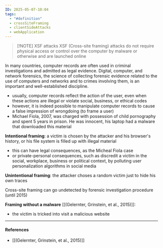 ```yaml
---
ID: 2025-05-07-10:04
tags:
  - "#definition"
  - crossSiteFraming
  - clientSideAttacks
  - webApplication
---
```



> [!NOTE] XSF attacks
> XSF (Cross-site framing) attacks do not require physical access or control over the computer by malware or otherwise and are launched online

In many countries, computer records are often used in criminal investigations and admitted as legal evidence. Digital, computer, and network forensics, the science of collecting forensic evidence related to the use of computers and networks and to crimes involving them, is an important and well-established discipline.
- usually, computer records reflect the action of the user, even when these actions  are illegal or violate social, business, or ethical codes
- however, it is indeed possible to manipulate computer records to cause a false impression of wrongdoing (to frame a user)
- Michael Fiola, 2007, was charged with possession of child pornography and spent 5 years in prison. He was innocent, his laptop had a malware that downloaded this material

**Intentional framing**: a victim is chosen by the attacker and his browser's history, or his file system is filled up with illegal material
- this can have legal consequences, as the Micheal Fiola case
- or private-personal consequences, such as discredit a victim in the social, workplace, business or political context, by polluting user personalization algorithms in social media

**Unintentional framing**: the attacker choses a random victim just to hide his own traces

Cross-site framing can go undetected by forensic investigation procedure (until 2015)

**Framing without a malware** [[(Gelernter, Grinstein, et al., 2015)]]:
- the victim is tricked into visit a malicious website

---
#### References
- [[(Gelernter, Grinstein, et al., 2015)]]